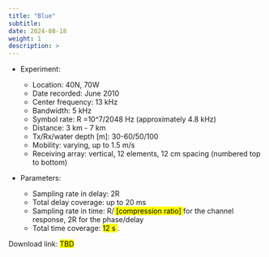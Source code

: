 ```yaml
---
title: "Blue"
subtitle: 
date: 2024-08-18
weight: 1
description: >
---
```


* Experiment:
  * Location: 40N, 70W
  * Date recorded: June 2010
  * Center frequency: 13 kHz
  * Bandwidth: 5 kHz
  * Symbol rate: R =10^7/2048 Hz (approximately 4.8 kHz)
  * Distance: 3 km - 7 km
  * Tx/Rx/water depth [m]: 30-60/50/100
  * Mobility: varying, up to 1.5 m/s
  * Receiving array: vertical, 12 elements, 12 cm spacing (numbered top to bottom)
* Parameters:
  * Sampling rate in delay: 2R
  * Total delay coverage: up to 20 ms
  * Sampling rate in time: R/<mark> [compression ratio] </mark> for the channel response, 2R for the phase/delay
  * Total time coverage: <mark> 12 s </mark>.

  <!-- * Maximum frequency of a baseband signal passing through the channel: not to exceed 4.89 kHz. --> 

Download link: <mark> TBD </mark>
